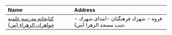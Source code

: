 | Name                                                                                                                     | Address                                                  |
|:-------------------------------------------------------------------------------------------------------------------------|:---------------------------------------------------------|
| [كتابخانه مدرسه علمیه خواهران الزهراء (س)](https://lib.ir/fa/library/485/كتابخانه-مدرسه-علمیه-خواهران-الزهراء-س/search/) | قروه - شهرك فرهنگیان -ابتدای شهرك - جنب مسجد الزهرا (س). |